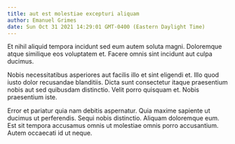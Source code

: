 ```yaml
---
title: aut est molestiae excepturi aliquam
author: Emanuel Grimes
date: Sun Oct 31 2021 14:29:01 GMT-0400 (Eastern Daylight Time)
---
```

Et nihil aliquid tempora incidunt sed eum autem soluta magni. Doloremque atque similique eos voluptatem et. Facere omnis sint incidunt aut culpa ducimus.

 Nobis necessitatibus asperiores aut facilis illo et sint eligendi et. Illo quod iusto dolor recusandae blanditiis. Dicta sunt consectetur itaque praesentium nobis aut sed quibusdam distinctio. Velit porro quisquam et. Nobis praesentium iste.

 Error et pariatur quia nam debitis aspernatur. Quia maxime sapiente ut ducimus ut perferendis. Sequi nobis distinctio. Aliquam doloremque eum. Est sit tempora accusamus omnis ut molestiae omnis porro accusantium. Autem occaecati id ut neque.